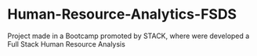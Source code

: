 # Human-Resource-Analytics-FSDS
Project made in a Bootcamp promoted by STACK, where were developed a Full Stack Human Resource Analysis
